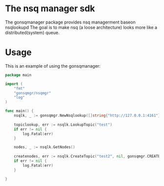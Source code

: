 The nsq manager sdk
====
The gonsqmanager package provides nsq managerment baseon nsqlookupd
The goal is to make nsq (a loose architecture) looks more like a distributed(system) queue.

Usage
=====
This is an example of using the gonsqmanager:

```go
package main

import (
	"fmt"
	"gonsqmgr/nsqmgr"
	"log"
)

func main() {
	nsqlk, _ := gonsqmgr.NewNsqlookup([]string{"http://127.0.0.1:4161"})
	
	topiclookup, err := nsqlk.LookupTopic("test")
	if err != nil {
		log.Fatal(err)
	}

	nodes, _ := nsqlk.GetNodes()
	
	createnodes, err := nsqlk.CreateTopic("test2", nil, gonsqmgr.CREATE)
	if err != nil {
		log.Fatal(err)
	}

}

```